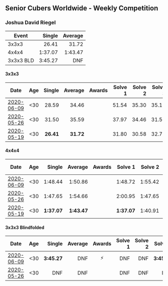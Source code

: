 ## Senior Cubers Worldwide - Weekly Competition
### Joshua David Riegel

| Event | Single | Average |
| -- | --: | --: |
| 3x3x3 | 26.41 | 31.72 |
| 4x4x4 | 1:37.07 | 1:43.47 |
| 3x3x3 BLD | 3:45.27 | DNF |

#### 3x3x3

| Date | Age | Single | Average | Awards | Solve 1 | Solve 2 | Solve 3 | Solve 4 | Solve 5 | Video |
| :--: | :--: | --: | --: | :--: | --: | --: | --: | --: | --: | :-- |
| [2020-06-09](../3x3x3/results/2020-06-09.md) | <30 | 28.59 | 34.46 |  | 51.54 | 35.30 | 35.11 | 32.98 | 28.59 | [Link](https://www.facebook.com/events/903549840109576/permalink/908169162980977/) |
| [2020-05-26](../3x3x3/results/2020-05-26.md) | <30 | 31.50 | 35.59 |  | 37.97 | 34.46 | 31.50 | 34.33 | 43.37 | [Link](https://www.facebook.com/events/688407551989463/permalink/691824934981058/) |
| [2020-05-19](../3x3x3/results/2020-05-19.md) | <30 | **26.41** | **31.72** |  | 31.80 | 30.58 | 32.78 | 46.66 | **26.41** | [Link](https://www.facebook.com/events/1880761498725633/permalink/1884827578319025/) |


#### 4x4x4

| Date | Age | Single | Average | Awards | Solve 1 | Solve 2 | Solve 3 | Solve 4 | Solve 5 | Video |
| :--: | :--: | --: | --: | :--: | --: | --: | --: | --: | --: | :-- |
| [2020-06-09](../4x4x4/results/2020-06-09.md) | <30 | 1:48.44 | 1:50.86 |  | 1:48.72 | 1:55.42 | 1:48.44 | DNS | DNS | [Link](https://www.facebook.com/events/1130228284009045/permalink/1135197253512148/) |
| [2020-05-26](../4x4x4/results/2020-05-26.md) | <30 | 1:47.65 | 1:54.66 |  | 2:00.95 | 1:47.65 | 1:55.37 | DNS | DNS | [Link](https://www.facebook.com/events/637852836799991/permalink/640589796526295/) |
| [2020-05-19](../4x4x4/results/2020-05-19.md) | <30 | **1:37.07** | **1:43.47** |  | **1:37.07** | 1:40.91 | 1:52.42 | DNS | DNS | [Link](https://www.facebook.com/events/201300894172579/permalink/203589730610362/) |


#### 3x3x3 Blindfolded

| Date | Age | Single | Average | Awards | Solve 1 | Solve 2 | Solve 3 | Video |
| :--: | :--: | --: | --: | :--: | --: | --: | --: | :-- |
| [2020-06-09](../3bld/results/2020-06-09.md) | <30 | **3:45.27** | DNF | ⚡ | DNF | DNF | **3:45.27** | [Link](https://www.facebook.com/events/620460455211235/permalink/624275494829731/) |
| [2020-05-26](../3bld/results/2020-05-26.md) | <30 | DNF | DNF |  | DNF | DNF | DNS | [Link](https://www.facebook.com/events/1531820936993798/permalink/1537374259771799/) |


<!-- Global site tag (gtag.js) - Google Analytics -->
<script async src="https://www.googletagmanager.com/gtag/js?id=UA-86348435-3"></script>
<script>window.dataLayer = window.dataLayer || []; function gtag() {dataLayer.push(arguments);} gtag('js', new Date()); gtag('config', 'UA-86348435-3');</script>
